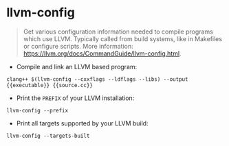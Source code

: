 # llvm-config

> Get various configuration information needed to compile programs which use LLVM.
> Typically called from build systems, like in Makefiles or configure scripts.
> More information: <https://llvm.org/docs/CommandGuide/llvm-config.html>.

- Compile and link an LLVM based program:

`clang++ $(llvm-config --cxxflags --ldflags --libs) --output {{executable}} {{source.cc}}`

- Print the `PREFIX` of your LLVM installation:

`llvm-config --prefix`

- Print all targets supported by your LLVM build:

`llvm-config --targets-built`
